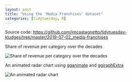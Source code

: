```yaml
---
layout: post
title: "Using the 'Media Franchises' dataset"
categories: [tidytuesday, R]
---
```


Source code: https://github.com/jmcastagnetto/tidytuesday-kludges/tree/master/2019-07-02_media-franchises

Share of revenue per category over the decades

![Share of revenue per category over the decades](/tidytuesday-kludges/assets/2019-07-02_media-franchises-category-decades.png)

<!--more-->

An animated radar chart using [gganimate](https://gganimate.com/) and [ggiraphExtra](https://github.com/cardiomoon/ggiraphExtra)

![An animated radar chart](/tidytuesday-kludges/assets/2019-07-02_media-franchises-radar-chart.gif)



